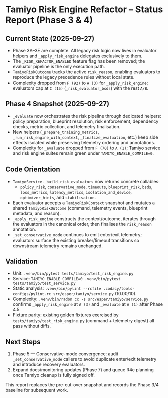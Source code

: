 # Tamiyo Risk Engine Refactor – Status Report (Phase 3 & 4)

## Current State (2025-09-27)
- Phase 3A–3E are complete. All legacy risk logic now lives in evaluator helpers and `_apply_risk_engine` delegates exclusively to them.
- The `_RISK_REFACTOR_ENABLED` feature flag has been removed; the evaluator pipeline is the only execution path.
- `TamiyoRiskOutcome` tracks the active `risk_reason`, enabling evaluators to reproduce the legacy precedence rules without local state.
- Complexity dropped from `F (92)` to `A (3)` for `_apply_risk_engine`; evaluators cap at `C (15)` (`_risk_evaluator_bsds`) with the rest `A/B`.

## Phase 4 Snapshot (2025-09-27)
- `_evaluate` now orchestrates the risk pipeline through dedicated helpers: policy preparation, blueprint resolution, risk enforcement, dependency checks, metric collection, and telemetry finalisation.
- New helpers (`_prepare_training_metrics`, `_run_risk_engine_with_context`, `_finalize_evaluation`, etc.) keep side effects isolated while preserving telemetry ordering and annotations.
- Complexity for `_evaluate` dropped from `F (70)` to `A (1)`; Tamiyo service and risk engine suites remain green under `TAMIYO_ENABLE_COMPILE=0`.

## Code Orientation
- `TamiyoService._build_risk_evaluators` now returns concrete callables:
  - `policy_risk`, `conservative_mode`, `timeouts`, `blueprint_risk`, `bsds`, `loss_metrics`, `latency_metrics`, `isolation_and_device`, `optimizer_hints`, and `stabilisation`.
- Each evaluator accepts a `TamiyoRiskContext` snapshot and mutates a shared `TamiyoRiskOutcome` (command, telemetry events, blueprint metadata, and reason).
- `_apply_risk_engine` constructs the context/outcome, iterates through the evaluators in the canonical order, then finalises the `risk_reason` annotation.
- `_set_conservative_mode` continues to emit enter/exit telemetry; evaluators surface the existing breaker/timeout transitions so downstream telemetry remains unchanged.

## Validation
- Unit: `.venv/bin/pytest tests/tamiyo/test_risk_engine.py`
- Service: `TAMIYO_ENABLE_COMPILE=0 .venv/bin/pytest tests/tamiyo/test_service.py`
- Static analysis: `.venv/bin/pylint --rcfile .codacy/tools-configs/pylint.rc src/esper/tamiyo/service.py` (10.00/10).
- Complexity: `.venv/bin/radon cc -s src/esper/tamiyo/service.py` confirms `_apply_risk_engine` at `A (3)` and `_evaluate` at `A (1)` after Phase 4.5.
- Fixture parity: existing golden fixtures exercised by `tests/tamiyo/test_risk_engine.py` (command + telemetry digest) all pass without diffs.

## Next Steps
1. Phase 5 — Conservative-mode convergence: audit `_set_conservative_mode` callers to avoid duplicate enter/exit telemetry and introduce recovery evaluators.
2. Expand docs/monitoring updates (Phase 7) and queue R4c planning once Tamiyo cleanup is fully signed off.

This report replaces the pre-cut-over snapshot and records the Phase 3/4 baseline for subsequent work.
